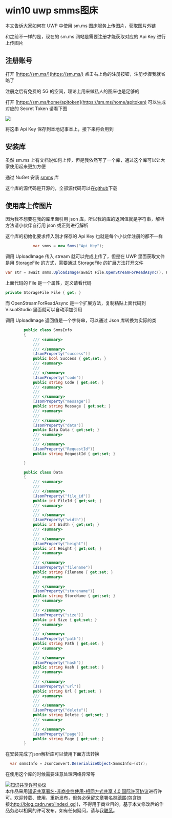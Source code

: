 # win10 uwp smms图床

本文告诉大家如何在 UWP 中使用 sm.ms 图床服务上传图片，获取图片外链

<!--more-->
<!-- CreateTime:2018/2/13 17:23:03 -->

<div id="toc"></div>

和之前不一样的是，现在的 sm.ms 网站是需要注册才能获取对应的 Api Key 进行上传图片

## 注册账号

打开 [https://sm.ms/](https://sm.ms/) 点击右上角的注册按钮，注册步骤我就省略了

注册之后有免费的 5G 的空间，理论上用来做私人的图床也是足够的

打开 [https://sm.ms/home/apitoken](https://sm.ms/home/apitoken) 可以生成对应的 Secret Token 请看下图

<!-- ![](image/win10_uwp_smmstu_chuang/win10_uwp_smmstu_chuang0.png) -->

![](http://image.acmx.xyz/lindexi%2F202032914798525.jpg)

将这串 Api Key 保存到本地记事本上，接下来将会用到

## 安装库

虽然 sm.ms 上有文档说如何上传，但是我依然写了一个库，通过这个库可以让大家使用起来更加方便

通过 NuGet 安装 [smms](https://www.nuget.org/packages/smms/) 库

这个库的源代码是开源的，全部源代码可以在[github](https://github.com/lindexi/Sm.ms)下载

## 使用库上传图片

因为我不想要在我的库里面引用 json 库，所以我的库的返回值就是字符串，解析方法请小伙伴自行用 json 或正则进行解析

这个库的初始化要求传入刚才保存的 Api Key 也就是每个小伙伴注册的都不一样

```csharp
            var smms = new Smms("Api Key");
```

调用 UploadImage 传入 stream 就可以完成上传了，但是在 UWP 里面获取文件是用 StorageFile 的方式，需要通过 StorageFile 的扩展方法打开文件

```csharp
var str = await smms.UploadImage(await File.OpenStreamForReadAsync(), File.Name);
```

上面代码的 File 是一个属性，定义请看代码

```csharp
private StorageFile File { get; }
```

而 OpenStreamForReadAsync 是一个扩展方法，复制粘贴上面代码到 VisualStudio 里面就可以自动添加引用

调用 UploadImage 返回值是一个字符串，可以通过 Json 库转换为实际的类

```csharp
        public class SmmsInfo
        {
            /// <summary>
            /// 
            /// </summary>
            [JsonProperty("success")]
            public bool Success { get;set; }
            /// <summary>
            /// 
            /// </summary>
            [JsonProperty("code")]
            public string Code { get;set; }
            /// <summary>
            /// 
            /// </summary>
            [JsonProperty("message")]
            public string Message { get;set; }
            /// <summary>
            /// 
            /// </summary>
            [JsonProperty("data")]
            public Data Data { get;set; }
            /// <summary>
            /// 
            /// </summary>
            [JsonProperty("RequestId")]
            public string RequestId { get;set; }

        }

        public class Data
        {
            /// <summary>
            /// 
            /// </summary>
            [JsonProperty("file_id")]
            public int FileId { get;set; }
            /// <summary>
            /// 
            /// </summary>
            [JsonProperty("width")]
            public int Width { get;set; }
            /// <summary>
            /// 
            /// </summary>
            [JsonProperty("height")]
            public int Height { get;set; }
            /// <summary>
            /// 
            /// </summary>
            [JsonProperty("filename")]
            public string Filename { get;set; }
            /// <summary>
            /// 
            /// </summary>
            [JsonProperty("storename")]
            public string StoreName { get;set; }
            /// <summary>
            /// 
            /// </summary>
            [JsonProperty("size")]
            public int Size { get;set; }
            /// <summary>
            /// 
            /// </summary>
            [JsonProperty("path")]
            public string Path { get;set; }
            /// <summary>
            /// 
            /// </summary>
            [JsonProperty("hash")]
            public string Hash { get;set; }
            /// <summary>
            /// 
            /// </summary>
            [JsonProperty("url")]
            public string Url { get;set; }
            /// <summary>
            /// 
            /// </summary>
            [JsonProperty("delete")]
            public string Delete { get;set; }
            /// <summary>
            /// 
            /// </summary>
            [JsonProperty("page")]
            public string Page { get;set; }
        }
```

在安装完成了json解析库可以使用下面方法转换

```csharp
  var smmsInfo = JsonConvert.DeserializeObject<SmmsInfo>(str);
```

在使用这个库的时候需要注意处理网络异常等

<a rel="license" href="http://creativecommons.org/licenses/by-nc-sa/4.0/"><img alt="知识共享许可协议" style="border-width:0" src="https://licensebuttons.net/l/by-nc-sa/4.0/88x31.png" /></a><br />本作品采用<a rel="license" href="http://creativecommons.org/licenses/by-nc-sa/4.0/">知识共享署名-非商业性使用-相同方式共享 4.0 国际许可协议</a>进行许可。欢迎转载、使用、重新发布，但务必保留文章署名[林德熙](http://blog.csdn.net/lindexi_gd)(包含链接:http://blog.csdn.net/lindexi_gd )，不得用于商业目的，基于本文修改后的作品务必以相同的许可发布。如有任何疑问，请与我[联系](mailto:lindexi_gd@163.com)。




